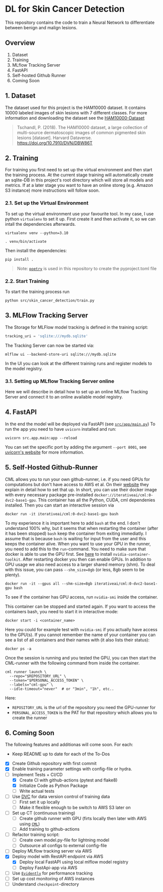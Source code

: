 # DL for Skin Cancer Detection

This repository contains the code to train a Neural Network to differentiate between benign and malign lesions.


## Overview

1. Dataset
2. Training
3. MLflow Tracking Server
4. FastAPI
5. Self-hosted Github Runner
6. Coming Soon

## 1. Dataset

The dataset used for this project is the HAM10000 dataset.
It contains 10000 labeled images of skin lesions with 7 different classes. 
For more information and downloading the dataset see the [HAM10000-Dataset](https://dataverse.harvard.edu/dataset.xhtml?persistentId=doi:10.7910/DVN/DBW86T)

> Tschandl, P. (2018). The HAM10000 dataset, a large collection of multi-source dermatoscopic images of common pigmented skin lesions [dataset]. Harvard Dataverse. https://doi.org/10.7910/DVN/DBW86T 


## 2. Training

For training you first need to set up the virtual environment and then start the training process.
At the current stage training will automatically create an sqlite-DB in this project's root directory which will store all models and metrics.
If at a later stage you want to have an online storeg (e.g. Amazon S3 instance) more instructions will follow soon.

### 2.1. Set up the Virtual Environment

To set up the virtual environment use your favourite tool. In my case, I use python `virtualenv` to set it up.
First create it and then activate it, so we can intall the dependencies afterwards.

```shell
virtualenv venv --python=3.10

. venv/bin/activate
```

Then install the dependencies:

```shell
pip install .
```
> Note: [`poetry`](https://python-poetry.org/) is used in this repository to create the pyproject.toml file

### 2.2. Start Training

To start the training process run

```shell
python src/skin_cancer_detection/train.py
```


## 3. MLFlow Tracking Server

The Storage for MLFlow model tracking is defined in the training script:
```python
tracking_uri = 'sqlite:///mydb.sqlite'
```

The Tracking Server can now be started via:
```shell
mlflow ui --backend-store-uri sqlite:///mydb.sqlite
```

In the UI you can look at the different training runs and register models to the model registry.

### 3.1. Setting up MLflow Tracking Server online

Here we will describe in detail how to set up an online MLflow Tracking Server and connect it to an online available model registry.

## 4. FastAPI

In the end the model will be deployed via FastAPI (see [`src/app/main.py`](https://github.com/maxschloegel/skin_cancer_detection/blob/main/src/app/main.py))
To run the app you need to have `uvicorn` installed and run:

```shell
uvicorn src.app.main:app --reload
```
You can set the specific port by adding the argument `--port 8001`, see [uvicorn's website](https://www.uvicorn.org/settings/) for more information.


## 5. Self-Hosted Github-Runner

CML allows you to run your own github-runner, i.e. if you need GPUs for computations but don't have access to AWS et al.
On their [website](https://cml.dev/doc/self-hosted-runners) they explain in detail how to set that up. In short, you can use their docker image with every necessary package pre-installed `docker://iterativeai/cml:0-dvc2-base1-gpu`.
This container has all the Python, CUDA, cml dependenies installed.
Then you can start an interactive session via
```shell
docker run -it iterativeai/cml:0-dvc2-base1-gpu bash
```
To my experience it is important here to add `bash` at the end. I don't understand 100% why, but it seems that when restarting the container (after it has been stopped) `bash` keep the container from exiting immediatly. I assume that is because `bash` is waiting for input from the user and this keeps the container alive.
When you want to use your GPU in the runner, you need to add this to the `run`-command. You need to make sure that docker is able to use the GPU first.
See [here](https://stackoverflow.com/a/58432877) to install `nvidia-container-toolkit`. After restarting docker you then can enable GPUs. 
In addition to GPU usage we also need access to a larger shared memory (shm). To deal with this issue, you can pass `--shm_size=8gb` (or less, 8gb seem to be plenty).
```shell
docker run -it --gpus all --shm-size=8gb iterativeai/cml:0-dvc2-base1-gpu bash
```
To see if the container has GPU access, run `nvidia-smi` inside the container.

This container can be stopped and started again. If you want to access the containers bash, you need to start it in interactive mode:
```shell
docker start -i <container_name>
```
Here you could for example test with `nvidia-smi` if you actually have access to the GPU(s).
If you cannot remember the name of your container you can see a list of all containers and their names with (it also lists their status):
```shell
docker ps -a
```

Once the session is running and you tested the GPU, you can then start the CML-runner with the following command from inside the container.
```shell
cml runner launch \
  --repo="$REPOSITORY_URL" \
  --token="$PERSONAL_ACCESS_TOKEN" \
  --labels="cml-gpu" \
  --idle-timeout="never"  # or "3min", "1h", etc..
```
Here:
- `REPOSITORY_URL` is the url of the repository you need the GPU-runner for
- `PERSONAL_ACCESS_TOKEN` is the PAT for that repository which allows you to create the runner

## 6. Coming Soon

The following features and additionas will come soon. For each:
- Keep README up to date for each of the To-Dos

- [x] Create Github repository with first commit
- [x] Enable training parameter settings with config-file or hydra.
- [ ] Implement Tests + CI/CD
  - [x] Create CI with github-actions (pytest and flake8)
  - [x] Initialize Code as Python Package
  - [ ] Write actual tests
- [ ] Use [DVC](https://dvc.org/) for data version control of training data
  - [ ] First set it up locally
  - [ ] Make it flexible enough to be switch to AWS S3 later on
- [ ] Set up CT (continuous training)
  - [ ] Create github runner with GPU (firts locally then later with AWS using [`CML`](https://cml.dev/))
  - [ ] Add training to github-actions
- [ ] Refactor training script:
  - [ ] Create own model.py-file for lightning model
  - [ ] Outsource all configs to external config-file
- [ ] Deploy MLflow tracking server via AWS
- [x] Deploy model with RestAPI endpoint via AWS
  - [x] Deploy local FastAPI using local mlflow model registry
  - [ ] Deploy FastApi-app via AWS
- [ ] Use [`Evidently`](https://www.evidentlyai.com/) for performance tracking
- [ ] Set up cost monitoring of AWS instances
- [ ] Understand `checkpoint`-directory
